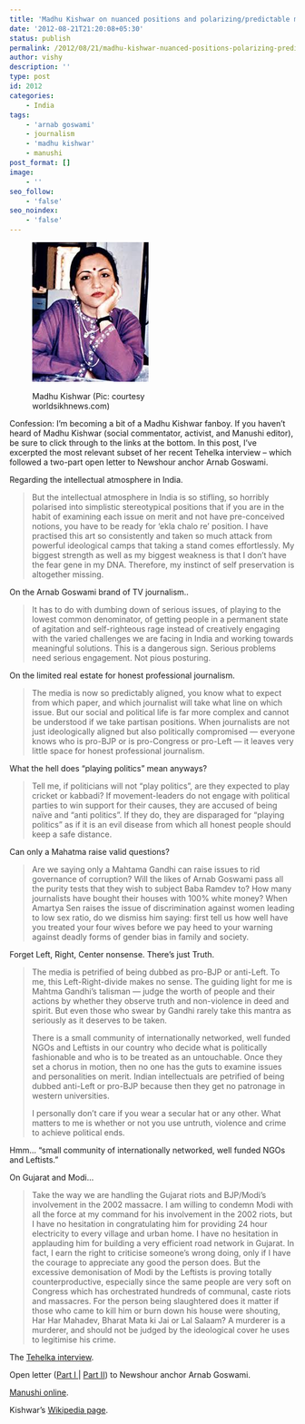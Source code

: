 ```yaml
---
title: 'Madhu Kishwar on nuanced positions and polarizing/predictable media'
date: '2012-08-21T21:20:08+05:30'
status: publish
permalink: /2012/08/21/madhu-kishwar-nuanced-positions-polarizing-predictable-media
author: vishy
description: ''
type: post
id: 2012
categories: 
    - India
tags:
    - 'arnab goswami'
    - journalism
    - 'madhu kishwar'
    - manushi
post_format: []
image:
    - ''
seo_follow:
    - 'false'
seo_noindex:
    - 'false'
---
```

<figure aria-describedby="caption-attachment-2020" class="wp-caption alignleft" id="attachment_2020" style="width: 205px">

[![](../../../../uploads/2012/08/madhu_kishwar_worldsikhnews_com.jpg "madhu_kishwar_worldsikhnews_com")](http://www.ulaar.com/wp-content/uploads/2012/08/madhu_kishwar_worldsikhnews_com.jpg)<figcaption class="wp-caption-text" id="caption-attachment-2020">Madhu Kishwar (Pic: courtesy worldsikhnews.com)</figcaption></figure>

Confession: I’m becoming a bit of a Madhu Kishwar fanboy. If you haven’t heard of Madhu Kishwar (social commentator, activist, and Manushi editor), be sure to click through to the links at the bottom. In this post, I’ve excerpted the most relevant subset of her recent Tehelka interview – which followed a two-part open letter to Newshour anchor Arnab Goswami.

Regarding the intellectual atmosphere in India.

> But the intellectual atmosphere in India is so stifling, so horribly polarised into simplistic stereotypical positions that if you are in the habit of examining each issue on merit and not have pre-conceived notions, you have to be ready for ‘ekla chalo re’ position. I have practised this art so consistently and taken so much attack from powerful ideological camps that taking a stand comes effortlessly. My biggest strength as well as my biggest weakness is that I don’t have the fear gene in my DNA. Therefore, my instinct of self preservation is altogether missing.

On the Arnab Goswami brand of TV journalism..

> It has to do with dumbing down of serious issues, of playing to the lowest common denominator, of getting people in a permanent state of agitation and self-righteous rage instead of creatively engaging with the varied challenges we are facing in India and working towards meaningful solutions. This is a dangerous sign. Serious problems need serious engagement. Not pious posturing.

On the limited real estate for honest professional journalism.

> The media is now so predictably aligned, you know what to expect from which paper, and which journalist will take what line on which issue. But our social and political life is far more complex and cannot be understood if we take partisan positions. When journalists are not just ideologically aligned but also politically compromised — everyone knows who is pro-BJP or is pro-Congress or pro-Left — it leaves very little space for honest professional journalism.

What the hell does “playing politics” mean anyways?

> Tell me, if politicians will not “play politics”, are they expected to play cricket or kabbadi? If movement-leaders do not engage with political parties to win support for their causes, they are accused of being naïve and “anti politics”. If they do, they are disparaged for “playing politics” as if it is an evil disease from which all honest people should keep a safe distance.

Can only a Mahatma raise valid questions?

> Are we saying only a Mahtama Gandhi can raise issues to rid governance of corruption? Will the likes of Arnab Goswami pass all the purity tests that they wish to subject Baba Ramdev to? How many journalists have bought their houses with 100% white money? When Amartya Sen raises the issue of discrimination against women leading to low sex ratio, do we dismiss him saying: first tell us how well have you treated your four wives before we pay heed to your warning against deadly forms of gender bias in family and society.

Forget Left, Right, Center nonsense. There’s just Truth.

> The media is petrified of being dubbed as pro-BJP or anti-Left. To me, this Left-Right-divide makes no sense. The guiding light for me is Mahtma Gandhi’s talisman — judge the worth of people and their actions by whether they observe truth and non-violence in deed and spirit. But even those who swear by Gandhi rarely take this mantra as seriously as it deserves to be taken.
> 
> There is a small community of internationally networked, well funded NGOs and Leftists in our country who decide what is politically fashionable and who is to be treated as an untouchable. Once they set a chorus in motion, then no one has the guts to examine issues and personalities on merit. Indian intellectuals are petrified of being dubbed anti-Left or pro-BJP because then they get no patronage in western universities.
> 
> I personally don’t care if you wear a secular hat or any other. What matters to me is whether or not you use untruth, violence and crime to achieve political ends.

Hmm… “small community of internationally networked, well funded NGOs and Leftists.”

On Gujarat and Modi…

> Take the way we are handling the Gujarat riots and BJP/Modi’s involvement in the 2002 massacre. I am willing to condemn Modi with all the force at my command for his involvement in the 2002 riots, but I have no hesitation in congratulating him for providing 24 hour electricity to every village and urban home. I have no hesitation in applauding him for building a very efficient road network in Gujarat. In fact, I earn the right to criticise someone’s wrong doing, only if I have the courage to appreciate any good the person does. But the excessive demonisation of Modi by the Leftists is proving totally counterproductive, especially since the same people are very soft on Congress which has orchestrated hundreds of communal, caste riots and massacres. For the person being slaughtered does it matter if those who came to kill him or burn down his house were shouting, Har Har Mahadev, Bharat Mata ki Jai or Lal Salaam? A murderer is a murderer, and should not be judged by the ideological cover he uses to legitimise his crime.

The [Tehelka interview](http://www.tehelka.com/story_main53.asp?filename=Ws150812Media.asp).

Open letter ([Part I ](http://www.manushi.in/articles.php?articleId=1616)| [Part II](http://www.manushi.in/articles.php?articleId=1617)) to Newshour anchor Arnab Goswami.

[Manushi online](http://www.manushi.in/).

Kishwar’s [Wikipedia page](http://en.wikipedia.org/wiki/Madhu_Purnima_Kishwar).